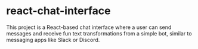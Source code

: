 # react-chat-interface
This project is a React-based chat interface where a user can send messages and receive fun text transformations from a simple bot, similar to messaging apps like Slack or Discord. 
